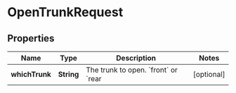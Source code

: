 # OpenTrunkRequest

## Properties
Name | Type | Description | Notes
------------ | ------------- | ------------- | -------------
**whichTrunk** | **String** | The trunk to open. &#x60;front&#x60; or &#x60;rear |  [optional]
